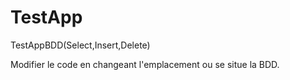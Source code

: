# TestApp
TestAppBDD(Select,Insert,Delete)


Modifier le code en changeant l'emplacement ou se situe la BDD.
